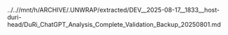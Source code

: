 ../..//mnt/h/ARCHIVE/.UNWRAP/extracted/DEV__2025-08-17__1833__host-duri-head/DuRi_ChatGPT_Analysis_Complete_Validation_Backup_20250801.md